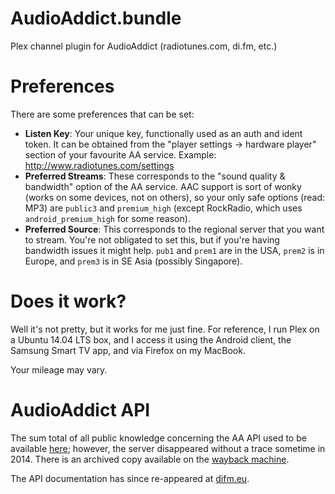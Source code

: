 # AudioAddict.bundle

Plex channel plugin for AudioAddict (radiotunes.com, di.fm, etc.)

# Preferences

There are some preferences that can be set:

* __Listen Key__: Your unique key, functionally used as an auth and ident token. It can be obtained from the "player settings -> hardware player" section of your favourite AA service. Example: http://www.radiotunes.com/settings
* __Preferred Streams__: These corresponds to the "sound quality & bandwidth" option of the AA service. AAC support is sort of wonky (works on some devices, not on others), so your only safe options (read: MP3) are `public3` and `premium_high` (except RockRadio, which uses `android_premium_high` for some reason).
* __Preferred Source__: This corresponds to the regional server that you want to stream. You're not obligated to set this, but if you're having bandwidth issues it might help. `pub1` and `prem1` are in the USA, `prem2` is in Europe, and `prem3` is in SE Asia (possibly Singapore).

# Does it work?

Well it's not pretty, but it works for me just fine. For reference, I run Plex on a Ubuntu 14.04 LTS box, and I access it using the Android client, the Samsung Smart TV app, and via Firefox on my MacBook.

Your mileage may vary.

# AudioAddict API

The sum total of all public knowledge concerning the AA API used to be available [here](http://tobiass.eu/api-doc.html); however, the server disappeared without a trace sometime in 2014.  There is an archived copy available on the [wayback machine](https://web.archive.org/web/20140426192326/http://tobiass.eu/api-doc.html).

The API documentation has since re-appeared at [difm.eu](https://difm.eu/dox/).
